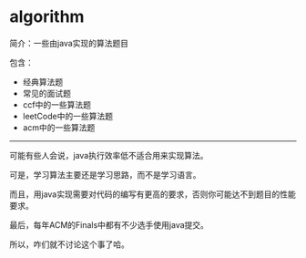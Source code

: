 algorithm
===
简介：一些由java实现的算法题目

包含：

- 经典算法题
- 常见的面试题
- ccf中的一些算法题
- leetCode中的一些算法题
- acm中的一些算法题

------

可能有些人会说，java执行效率低不适合用来实现算法。

可是，学习算法主要还是学习思路，而不是学习语言。

而且，用java实现需要对代码的编写有更高的要求，否则你可能达不到题目的性能要求。

最后，每年ACM的Finals中都有不少选手使用java提交。

所以，咋们就不讨论这个事了哈。


